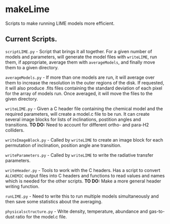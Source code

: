# makeLime

Scripts to make running LIME models more efficient.

## Current Scripts.

`scriptLIME.py` -
Script that brings it all together. For a given number of models and parameters, will generate the model files with `writeLIME`, run them, if appropriate, average them with `averageModels`, and finally move them to a given directory. 

`averageModels.py` -
If more than one models are run, it will average over them to increase the resolution in the outer regions of the disk. If requested, it will also produce .fits files containing the standard deviation of each pixel for the array of models run. Once averaged, it will move the files to the given directory.

`writeLIME.py` -
Given a C header file containing the chemical model and the required parameters, will create a model.c file to be run. It can create several image blocks for lists of inclinations, postition angles and transitions.
__TO DO:__ Need to account for different ortho- and para-H2 colliders. 

`writeImageBlock.py` -
Called by `writeLIME` to create an image block for each permutation of inclination, position angle ane transition.

`writeParameters.py` -
Called by `writeLIME` to write the radiative transfer parameters.

`writeHeader.py` -
Tools to work with the C headers. Has a script to convert `ALCHEMIC` output files into C headers and functions to read values and names which is needed for the other scripts.
__TO DO:__ Make a more general header writing function.

`runLIME.py` -
Need to write this to run multiple models simultaneously and then save some statistics about the averaging.


`physicalsctructure.py` - 
Write density, temperature, abundance and gas-to-dust ratio for the model.c file. 

